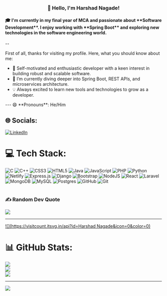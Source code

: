 <h3 style="text-align: center;">👋 Hello, I'm Harshad Nagade!</h3>
<h4>🎓 I'm currently in my final year of MCA and passionate about **Software Development**. I enjoy working with **Spring Boot** and exploring new technologies in the software engineering world.
</h4>
--
<p>First of all, thanks for visiting my profile. Here, what you should know about me:</p>    



<ul style="list-style-type:disc;">
<li>
🔧 Self-motivated and enthusiastic developer with a keen interest in building robust and scalable software.
</li>
<li>
🌱 I’m currently diving deeper into Spring Boot, REST APIs, and microservices architecture.
</li>
  <li>
    💡 Always excited to learn new tools and technologies to grow as a developer.

  </li>
</ul>
---
😄 **Pronouns**: He/Him  

<!---
<p> <mark style="background-color: Orange;"> Java</mark> &nbsp; <mark style="background-color: green;"> C++</mark></p>
<p> </p>
---->


<!---- 🌱 I’m currently learning ...
- 💞️ I’m looking to collaborate on ...
- 📫 How to reach me ...
- 😄 Pronouns: ...
- ⚡ Fun fact: ...
----->
<!---
HarshadNagade/HarshadNagade is a ✨ special ✨ repository because its `README.md` (this file) appears on your GitHub profile.
You can click the Preview link to take a look at your changes.
--->


## 🌐 Socials:
[![LinkedIn](https://img.shields.io/badge/LinkedIn-%230077B5.svg?logo=linkedin&logoColor=white)](https://linkedin.com/in/harshadnagade) 

# 💻 Tech Stack:
![C](https://img.shields.io/badge/c-%2300599C.svg?style=for-the-badge&logo=c&logoColor=white) ![C++](https://img.shields.io/badge/c++-%2300599C.svg?style=for-the-badge&logo=c%2B%2B&logoColor=white) ![CSS3](https://img.shields.io/badge/css3-%231572B6.svg?style=for-the-badge&logo=css3&logoColor=white) ![HTML5](https://img.shields.io/badge/html5-%23E34F26.svg?style=for-the-badge&logo=html5&logoColor=white) ![Java](https://img.shields.io/badge/java-%23ED8B00.svg?style=for-the-badge&logo=openjdk&logoColor=white) ![JavaScript](https://img.shields.io/badge/javascript-%23323330.svg?style=for-the-badge&logo=javascript&logoColor=%23F7DF1E) ![PHP](https://img.shields.io/badge/php-%23777BB4.svg?style=for-the-badge&logo=php&logoColor=white) ![Python](https://img.shields.io/badge/python-3670A0?style=for-the-badge&logo=python&logoColor=ffdd54) ![Netlify](https://img.shields.io/badge/netlify-%23000000.svg?style=for-the-badge&logo=netlify&logoColor=#00C7B7) ![Express.js](https://img.shields.io/badge/express.js-%23404d59.svg?style=for-the-badge&logo=express&logoColor=%2361DAFB) ![Django](https://img.shields.io/badge/django-%23092E20.svg?style=for-the-badge&logo=django&logoColor=white) ![Bootstrap](https://img.shields.io/badge/bootstrap-%238511FA.svg?style=for-the-badge&logo=bootstrap&logoColor=white) ![NodeJS](https://img.shields.io/badge/node.js-6DA55F?style=for-the-badge&logo=node.js&logoColor=white) ![React](https://img.shields.io/badge/react-%2320232a.svg?style=for-the-badge&logo=react&logoColor=%2361DAFB) ![Laravel](https://img.shields.io/badge/laravel-%23FF2D20.svg?style=for-the-badge&logo=laravel&logoColor=white) ![MongoDB](https://img.shields.io/badge/MongoDB-%234ea94b.svg?style=for-the-badge&logo=mongodb&logoColor=white) ![MySQL](https://img.shields.io/badge/mysql-4479A1.svg?style=for-the-badge&logo=mysql&logoColor=white) ![Postgres](https://img.shields.io/badge/postgres-%23316192.svg?style=for-the-badge&logo=postgresql&logoColor=white) ![GitHub](https://img.shields.io/badge/github-%23121011.svg?style=for-the-badge&logo=github&logoColor=white) ![Git](https://img.shields.io/badge/git-%23F05033.svg?style=for-the-badge&logo=git&logoColor=white)
# 

### ✍️ Random Dev Quote
![](https://quotes-github-readme.vercel.app/api?type=horizontal&theme=radical)

---
[![](https://visitcount.itsvg.in/api?id=Harshad  Nagade&icon=0&color=0)](https://harshadnagade.netlify.app/)


<!-- Proudly created with GPRM ( https://gprm.itsvg.in ) -->



# 📊 GitHub Stats:
![](https://github-readme-stats.vercel.app/api?username=HarshadNagade&theme=dark&hide_border=false&include_all_commits=false&count_private=false)<br/>
![](https://nirzak-streak-stats.vercel.app/?user=HarshadNagade&theme=dark&hide_border=false)<br/>
![](https://github-readme-stats.vercel.app/api/top-langs/?username=HarshadNagade&theme=dark&hide_border=false&include_all_commits=false&count_private=false&layout=compact)

---
[![](https://visitcount.itsvg.in/api?id=HarshadNagade&icon=0&color=0)](https://visitcount.itsvg.in)

<!-- Proudly created with GPRM ( https://gprm.itsvg.in ) -->

